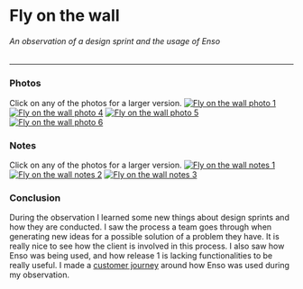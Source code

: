 # Fly on the wall
###### An observation of a design sprint and the usage of Enso
---

### Photos
Click on any of the photos for a larger version.
[![Fly on the wall photo 1](https://jobouddeken.nl/images/fotw-1.jpg)](https://jobouddeken.nl/images/fotw-1.jpg "Click for large")
[![Fly on the wall photo 4](https://jobouddeken.nl/images/fotw-4.jpg)](https://jobouddeken.nl/images/fotw-4.jpg "Click for large")
[![Fly on the wall photo 5](https://jobouddeken.nl/images/fotw-5.jpg)](https://jobouddeken.nl/images/fotw-5.jpg "Click for large")
[![Fly on the wall photo 6](https://jobouddeken.nl/images/fotw-6.jpg)](https://jobouddeken.nl/images/fotw-6.jpg "Click for large")

### Notes
Click on any of the photos for a larger version.
[![Fly on the wall notes 1](https://jobouddeken.nl/images/fotw-notes-1.jpg)](https://jobouddeken.nl/images/fotw-notes-1.jpg "Click for large")
[![Fly on the wall notes 2](https://jobouddeken.nl/images/fotw-notes-2.jpg)](https://jobouddeken.nl/images/fotw-notes-2.jpg "Click for large")
[![Fly on the wall notes 3](https://jobouddeken.nl/images/fotw-notes-3.jpg)](https://jobouddeken.nl/images/fotw-notes-3.jpg "Click for large")

### Conclusion
During the observation I learned some new things about design sprints and how they are conducted. I saw the process a team goes through when generating new ideas for a possible solution of a problem they have. It is really nice to see how the client is involved in this process. I also saw how Enso was being used, and how release 1 is lacking functionalities to be really useful. I made a [customer journey](./../customer-journey/README.md) around how Enso was used during my observation.